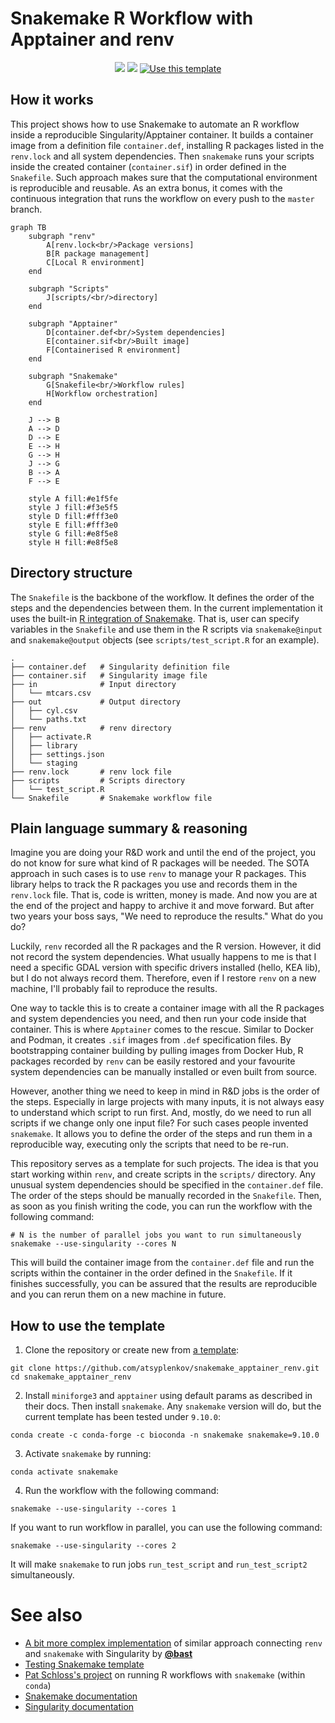 # Snakemake R Workflow with Apptainer and renv

<p align="center">
     <a href="https://github.com/atsyplenkov/snakemake_apptainer_renv/.github/workflows/ci.yml"><img src="https://img.shields.io/github/actions/workflow/status/atsyplenkov/snakemake_apptainer_renv/ci.yml?style=flat&labelColor=1C2C2E&color=039475&logo=GitHub%20Actions&logoColor=white&label=CI"></a>
     <a href="https://opensource.org/licenses/MIT"><img src="https://img.shields.io/badge/License-MIT-yellow.svg?style=flat&labelColor=1C2C2E&color=039475&logo=MIT&logoColor=white&label=Licence"></a>
     <a href="https://github.com/atsyplenkov/snakemake_apptainer_renv/generate">
         <img src="https://img.shields.io/badge/-Use%20this%20template-039475?style=flat&logo=github&logoColor=white&labelColor=1C2C2E" alt="Use this template">
     </a>
</p>

## How it works
This project shows how to use Snakemake to automate an R workflow inside a reproducible Singularity/Apptainer container. It builds a container image from a definition file `container.def`, installing R packages listed in the `renv.lock` and all system dependencies. Then `snakemake` runs your scripts inside the created container (`container.sif`) in order defined in the `Snakefile`. Such approach makes sure that the computational environment is reproducible and reusable. As an extra bonus, it comes with the continuous integration that runs the workflow on every push to the `master` branch.

```mermaid
graph TB
    subgraph "renv"
        A[renv.lock<br/>Package versions]
        B[R package management]
        C[Local R environment]
    end
    
    subgraph "Scripts"
        J[scripts/<br/>directory]
    end
    
    subgraph "Apptainer"
        D[container.def<br/>System dependencies]
        E[container.sif<br/>Built image]
        F[Containerised R environment]
    end
    
    subgraph "Snakemake"
        G[Snakefile<br/>Workflow rules]
        H[Workflow orchestration]
    end
    
    J --> B
    A --> D
    D --> E
    E --> H
    G --> H
    J --> G
    B --> A
    F --> E
    
    style A fill:#e1f5fe
    style J fill:#f3e5f5
    style D fill:#fff3e0
    style E fill:#fff3e0
    style G fill:#e8f5e8
    style H fill:#e8f5e8
```

## Directory structure
The `Snakefile` is the backbone of the workflow. It defines the order of the steps and the dependencies between them. In the current implementation it uses the built-in [R integration of Snakemake](https://snakemake.readthedocs.io/en/stable/snakefiles/rules.html#r-and-r-markdown). That is, user can specify variables in the `Snakefile` and use them in the R scripts via `snakemake@input` and `snakemake@output` objects (see `scripts/test_script.R` for an example).

```text
.
├── container.def   # Singularity definition file
├── container.sif   # Singularity image file
├── in              # Input directory
│   └── mtcars.csv
├── out             # Output directory
│   ├── cyl.csv
│   └── paths.txt
├── renv            # renv directory
│   ├── activate.R
│   ├── library
│   ├── settings.json
│   └── staging
├── renv.lock       # renv lock file
├── scripts         # Scripts directory
│   └── test_script.R
└── Snakefile       # Snakemake workflow file

```

## Plain language summary & reasoning
Imagine you are doing your R&D work and until the end of the project, you do not know for sure what kind of R packages will be needed. The SOTA approach in such cases is to use `renv` to manage your R packages. This library helps to track the R packages you use and records them in the `renv.lock` file. That is, code is written, money is made. And now you are at the end of the project and happy to archive it and move forward. But after two years your boss says, "We need to reproduce the results." What do you do?

Luckily, `renv` recorded all the R packages and the R version. However, it did not record the system dependencies. What usually happens to me is that I need a specific GDAL version with specific drivers installed (hello, KEA lib), but I do not always record them. Therefore, even if I restore `renv` on a new machine, I'll probably fail to reproduce the results. 

One way to tackle this is to create a container image with all the R packages and system dependencies you need, and then run your code inside that container. This is where `Apptainer` comes to the rescue. Similar to Docker and Podman, it creates `.sif` images from `.def` specification files. By bootstrapping container building by pulling images from Docker Hub, R packages recorded by `renv` can be easily restored and your favourite system dependencies can be manually installed or even built from source.

However, another thing we need to keep in mind in R&D jobs is the order of the steps. Especially in large projects with many inputs, it is not always easy to understand which script to run first. And, mostly, do we need to run all scripts if we change only one input file? For such cases people invented `snakemake`. It allows you to define the order of the steps and run them in a reproducible way, executing only the scripts that need to be re-run.

This repository serves as a template for such projects. The idea is that you start working within `renv`, and create scripts in the `scripts/` directory. Any unusual system dependencies should be specified in the `container.def` file. The order of the steps should be manually recorded in the `Snakefile`. Then, as soon as you finish writing the code, you can run the workflow with the following command:

```shell
# N is the number of parallel jobs you want to run simultaneously
snakemake --use-singularity --cores N
```

This will build the container image from the `container.def` file and run the scripts within the container in the order defined in the `Snakefile`. If it finishes successfully, you can be assured that the results are reproducible and you can rerun them on a new machine in future.


## How to use the template
1. Clone the repository or create new from [a template](https://github.com/atsyplenkov/snakemake_apptainer_renv/generate):
```shell
git clone https://github.com/atsyplenkov/snakemake_apptainer_renv.git
cd snakemake_apptainer_renv
```

2. Install `miniforge3` and `apptainer` using default params as described in their docs. Then install `snakemake`. Any `snakemake` version will do, but the current template has been tested under `9.10.0`:
```shell
conda create -c conda-forge -c bioconda -n snakemake snakemake=9.10.0
```

3. Activate `snakemake` by running:
```shell
conda activate snakemake
```

4. Run the workflow with the following command:
```shell
snakemake --use-singularity --cores 1
```
If you want to run workflow in parallel, you can use the following command:
```shell
snakemake --use-singularity --cores 2
```
It will make `snakemake` to run jobs `run_test_script` and `run_test_script2` simultaneously.

# See also
- [A bit more complex implementation](https://github.com/bast/contain-R) of similar approach connecting `renv` and `snakemake` with Singularity by [**@bast**](https://github.com/bast)
- [Testing Snakemake template](https://ginolhac.github.io/posts/2023-09-07_snakemake-test-ci/index.html)
- [Pat Schloss's project](https://github.com/riffomonas/drought_index/tree/main) on running R workflows with `snakemake` (within `conda`)
- [Snakemake documentation](https://snakemake.readthedocs.io/en/stable/)
- [Singularity documentation](https://apptainer.org/docs/)
